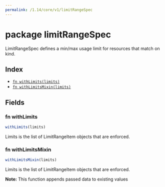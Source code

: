 ```yaml
---
permalink: /1.14/core/v1/limitRangeSpec
---
```


# package limitRangeSpec

LimitRangeSpec defines a min/max usage limit for resources that match on kind.

## Index

* [`fn withLimits(limits)`](#fn-withlimits)
* [`fn withLimitsMixin(limits)`](#fn-withlimitsmixin)

## Fields

### fn withLimits

```ts
withLimits(limits)
```

Limits is the list of LimitRangeItem objects that are enforced.

### fn withLimitsMixin

```ts
withLimitsMixin(limits)
```

Limits is the list of LimitRangeItem objects that are enforced.

**Note:** This function appends passed data to existing values